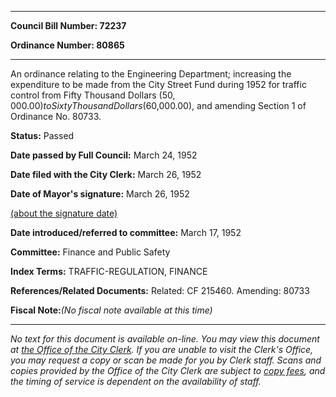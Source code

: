 

********

**Council Bill Number: 72237**
   
**Ordinance Number: 80865**
********

 An ordinance relating to the Engineering Department; increasing the expenditure to be made from the City Street Fund during 1952 for traffic control from Fifty Thousand Dollars ($50,000.00) to Sixty Thousand Dollars ($60,000.00), and amending Section 1 of Ordinance No. 80733.

**Status:** Passed
   
**Date passed by Full Council:** March 24, 1952
   
**Date filed with the City Clerk:** March 26, 1952
   
**Date of Mayor's signature:** March 26, 1952
   
[(about the signature date)](/~public/approvaldate.htm)
   
   
   
**Date introduced/referred to committee:** March 17, 1952
   
**Committee:** Finance and Public Safety
   
   
**Index Terms:** TRAFFIC-REGULATION, FINANCE

**References/Related Documents:** Related: CF 215460. Amending: 80733

**Fiscal Note:**_(No fiscal note available at this time)_
********

_No text for this document is available on-line. You may view this document at [the Office of the City Clerk](http://www.seattle.gov/leg/clerk/contactUs.htm). If you are unable to visit the Clerk's Office, you may request a copy or scan be made for you by Clerk staff. Scans and copies provided by the Office of the City Clerk are subject to [copy fees](http://clerk.seattle.gov/~public/clerkfees.htm), and the timing of service is dependent on the availability of staff._

